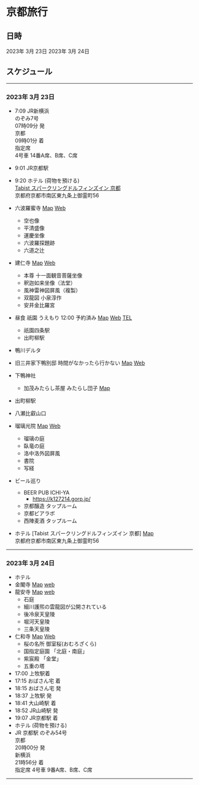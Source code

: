 # 京都旅行

## 日時
2023年 3月 23日
2023年 3月 24日

## スケジュール
--------
### 2023年 3月 23日
* 7:09 JR新横浜  
    のぞみ7号  
    07時09分 発  
    京都  
    09時01分 着  
    指定席  
    4号車 14番A席、B席、C席  

* 9:01 JR京都駅
* 9:20 ホテル (荷物を預ける)  
[Tabist スパークリングドルフィンズイン 京都](https://www.google.com/maps/place/Tabist+%E3%82%B9%E3%83%91%E3%83%BC%E3%82%AF%E3%83%AA%E3%83%B3%E3%82%B0%E3%83%89%E3%83%AB%E3%83%95%E3%82%A3%E3%83%B3%E3%82%BA%E3%82%A4%E3%83%B3+%E4%BA%AC%E9%83%BD/@34.9797166,135.7628634,21z/data=!4m9!3m8!1s0x60010f4d664242d5:0xe5e6cb7e16df9c6f!5m2!4m1!1i2!8m2!3d34.9797945!4d135.7627787!16s%2Fg%2F1tcwr0w3)  
京都府京都市南区東九条上御霊町56
* 六波羅蜜寺
[Map](https://www.google.co.jp/maps/place/%E5%85%AD%E6%B3%A2%E7%BE%85%E8%9C%9C%E5%AF%BA/@35.0006295,135.7543588,14.76z/data=!3m1!5s0x600108c7b5bca6f9:0xeac86fb0c5636dc7!4m6!3m5!1s0x600108cc60ef250f:0xa145712334ef4e9e!8m2!3d34.9970888!4d135.7733663!16s%2Fm%2F0gmc5yf?hl=ja) 
[Web](https://rokuhara.or.jp/)
    * 空也像
    * 平清盛像
    * 運慶坐像
    * 六波羅探題跡
    * 六道之辻
* 建仁寺
[Map](https://www.google.com/maps/place/%E5%BB%BA%E4%BB%81%E5%AF%BA/@35.0006703,135.7701648,15.93z/data=!4m6!3m5!1s0x600108c1242b7b27:0x7e608f1986c5bb52!8m2!3d35.0002854!4d135.7738985!16s%2Fm%2F027phyz)
[Web](https://www.kenninji.jp/)
    * 本尊 十一面観音菩薩坐像
    * 釈迦如来坐像（法堂）
    * 風神雷神図屏風（複製）
    * 双龍図 小泉淳作
    * 安井金比羅宮
* 昼食 祇園 うえもり 12:00 予約済み
[Map](https://www.google.com/maps/place/%E7%A5%87%E5%9C%92%E3%81%86%E3%81%88%E3%82%82%E3%82%8A/@35.002615,135.7753914,19.4z/data=!4m15!1m8!3m7!1s0x600108c164135885:0x60ff3b7013e0d8ba!2z44CSNjA1LTAwNzQg5Lqs6YO95bqc5Lqs6YO95biC5p2x5bGx5Yy656WH5ZyS55S65Y2X5YG077yV77yX77yQ4oiS77yW!3b1!8m2!3d35.0025857!4d135.7754076!16s%2Fg%2F12hm5mzdm!3m5!1s0x600108c1637bcf1b:0xc98a9b3a1f42386a!8m2!3d35.0028202!4d135.7754464!16s%2Fg%2F1ptxk3h9c)
[Web](https://www.uemori.net/)
[TEL](075-551-8251)
    * 祇園四条駅
    * 出町柳駅
* 鴨川デルタ
* 旧三井家下鴨別邸 時間がなかったら行かない
[Map](https://www.google.com/maps/place/%E6%97%A7%E4%B8%89%E4%BA%95%E5%AE%B6%E4%B8%8B%E9%B4%A8%E5%88%A5%E9%82%B8/@35.0317766,135.7718892,15z/data=!4m6!3m5!1s0x60010842be02a667:0xc3c7177b68096c98!8m2!3d35.0317766!4d135.7718892!16s%2Fg%2F11c0xz132f)
[Web](https://ja.kyoto.travel/tourism/article/mitsuike/)
* 下鴨神社
    * 加茂みたらし茶屋 みたらし団子
[Map](https://www.google.com/maps/place/%E5%8A%A0%E8%8C%82%E3%81%BF%E3%81%9F%E3%82%89%E3%81%97%E8%8C%B6%E5%B1%8B/@35.0396496,135.7713633,18.06z/data=!4m6!3m5!1s0x600108155a2b1a0b:0x6ae04bb270862228!8m2!3d35.0396619!4d135.770764!16s%2Fg%2F1tlz_21p)
* 出町柳駅
* 八瀬比叡山口
* 瑠璃光院
[Map](https://www.google.com/maps/place/%E7%91%A0%E7%92%83%E5%85%89%E9%99%A2/@35.0647272,135.8071195,18.09z/data=!4m6!3m5!1s0x600109c2848b9b5d:0xc85f1b46624ab348!8m2!3d35.0634573!4d135.8087174!16s%2Fg%2F11f5hl8b33)
[Web](https://rurikoin.komyoji.com/)
    * 瑠璃の庭
    * 臥竜の庭
    * 洛中洛外図屏風
    * 書院
    * 写経
* ビール巡り
    * BEER PUB ICHI-YA
        * https://k127214.gorp.jp/
    * 京都醸造 タップルーム
    * 京都ビアラボ
    * 西陣麦酒 タップルーム
* ホテル
[Tabist スパークリングドルフィンズイン 京都]
[Map](https://www.google.com/maps/place/Tabist+%E3%82%B9%E3%83%91%E3%83%BC%E3%82%AF%E3%83%AA%E3%83%B3%E3%82%B0%E3%83%89%E3%83%AB%E3%83%95%E3%82%A3%E3%83%B3%E3%82%BA%E3%82%A4%E3%83%B3+%E4%BA%AC%E9%83%BD/@34.9797166,135.7628634,21z/data=!4m9!3m8!1s0x60010f4d664242d5:0xe5e6cb7e16df9c6f!5m2!4m1!1i2!8m2!3d34.9797945!4d135.7627787!16s%2Fg%2F1tcwr0w3)  
京都府京都市南区東九条上御霊町56 

--------
### 2023年 3月 24日

* ホテル
* 金閣寺
[Map](https://www.google.co.jp/maps/place/%E9%87%91%E9%96%A3%E5%AF%BA/@35.0394763,135.7280275,16z/data=!4m6!3m5!1s0x6001a820c0eb46bd:0xee4272b1c22645f!8m2!3d35.03937!4d135.7292431!16zL20vMDFrbjR3?hl=ja)
[web](https://www.shokoku-ji.jp/kinkakuji/)
* 龍安寺
[Map](https://www.google.co.jp/maps/place/%E9%BE%8D%E5%AE%89%E5%AF%BA/@35.0334834,135.7171835,16.2z/data=!4m6!3m5!1s0x6001a82a301cbaa7:0xe1ab173e46d78542!8m2!3d35.0344943!4d135.7182634!16zL20vMDRkYnhr?hl=ja)
[web](http://www.ryoanji.jp/smph/)
    * 石庭
    * 細川護煕の雲龍図が公開されている
    * 後冷泉天皇陵
    * 堀河天皇陵
    * 三条天皇陵
* 仁和寺
[Map](https://www.google.co.jp/maps/place/%E4%BB%81%E5%92%8C%E5%AF%BA/@35.0263019,135.711026,16.26z/data=!4m6!3m5!1s0x6001077fbd662ac3:0xbd7b437e3da08bd8!8m2!3d35.029378!4d135.7138105!16s%2Fg%2F11f39jy3tw?hl=ja)
[Web](https://ninnaji.jp/)
    * 桜の名所 御室桜(おむろざくら)
    * 国指定庭園 「北庭・南庭」
    * 紫宸殿 「金堂」
    * 五重の塔
* 17:00 上牧駅着
* 17:15 おばさん宅 着
* 18:15 おばさん宅 発
* 18:37 上牧駅 発
* 18:41 大山崎駅 着
* 18:52 JR山崎駅 発
* 19:07 JR京都駅 着
* ホテル (荷物を預ける)
* JR 京都駅
    のぞみ54号  
    京都  
    20時00分 発  
    新横浜  
    21時56分 着  
    指定席  4号車 9番A席、B席、C席
--------
